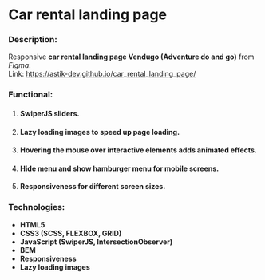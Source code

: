 # Car rental landing page

### **Description:**
Responsive **car rental landing page Vendugo (Adventure do and go)** from *Figma*.  
Link: https://astik-dev.github.io/car_rental_landing_page/

### **Functional:**
1. #### SwiperJS sliders.
1. #### Lazy loading images to speed up page loading.
1. #### Hovering the mouse over interactive elements adds animated effects.
1. #### Hide menu and show hamburger menu for mobile screens.
1. #### Responsiveness for different screen sizes.

### **Technologies:**
- **HTML5**
- **CSS3 (SCSS, FLEXBOX, GRID)**
- **JavaScript (SwiperJS, IntersectionObserver)**
- **BEM**
- **Responsiveness**
- **Lazy loading images**